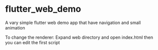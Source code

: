 # flutter_web_demo

A vary simple flutter web demo app that have navigation and small animation

To change the renderer:
Expand web directory and open index.html then you can edit the first script 